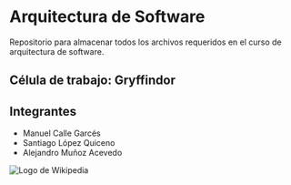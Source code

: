 # Arquitectura de Software
Repositorio para almacenar todos los archivos requeridos en el curso de arquitectura de software.

## Célula de trabajo: Gryffindor
Integrantes
---------------
* Manuel Calle Garcés
* Santiago López Quiceno
* Alejandro Muñoz Acevedo

![Logo de Wikipedia](https://media.mykaramelli.com/galeria/articulos/decoracion-de-pared-emblema-gryffindor-harry-potter-61cm_12422_1.jpg "Wikipedia logo")
